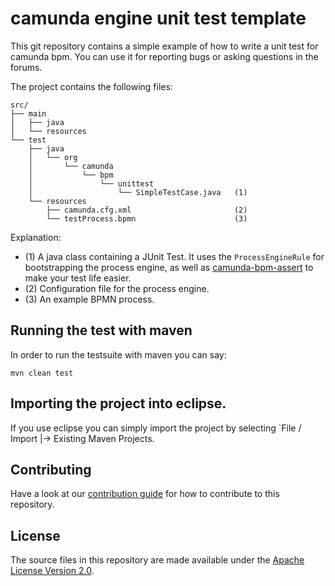 # camunda engine unit test template

This git repository contains a simple example of how to write a unit test for camunda bpm. You can use it for reporting bugs or asking questions in the forums.

The project contains the following files:

```
src/
├── main
│   ├── java
│   └── resources
└── test
    ├── java
    │   └── org
    │       └── camunda
    │           └── bpm
    │               └── unittest
    │                   └── SimpleTestCase.java   (1)
    └── resources
        ├── camunda.cfg.xml                       (2)
        └── testProcess.bpmn                      (3)
```
Explanation:

* (1) A java class containing a JUnit Test. It uses the `ProcessEngineRule` for bootstrapping the process engine, as well as [camunda-bpm-assert][assert] to make your test life easier.
* (2) Configuration file for the process engine.
* (3) An example BPMN process.

## Running the test with maven

In order to run the testsuite with maven you can say:

```
mvn clean test
```

## Importing the project into eclipse.

If you use eclipse you can simply import the project by selecting `File / Import |-> Existing Maven Projects.

[assert]: https://github.com/camunda/camunda-bpm-assert

## Contributing

Have a look at our [contribution guide](https://github.com/camunda/camunda-bpm-platform/blob/master/CONTRIBUTING.md) for how to contribute to this repository.

## License
The source files in this repository are made available under the [Apache License Version 2.0](./LICENSE).
